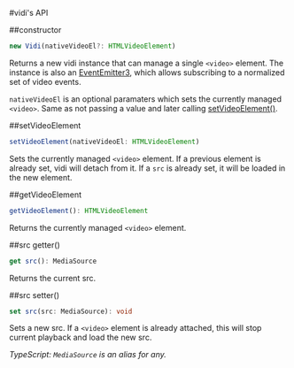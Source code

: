 #vidi's API

##constructor
```typescript
new Vidi(nativeVideoEl?: HTMLVideoElement)
```
Returns a new vidi instance that can manage a single `<video>` element.
The instance is also an [EventEmitter3](https://github.com/primus/eventemitter3), which allows subscribing to a normalized set of video events.

`nativeVideoEl` is an optional paramaters which sets the currently managed `<video>`.
Same as not passing a value and later calling [setVideoElement()](#setVideoElement).

##setVideoElement
```typescript
setVideoElement(nativeVideoEl: HTMLVideoElement)
```
Sets the currently managed `<video>` element.
If a previous element is already set, vidi will detach from it.
If a `src` is already set, it will be loaded in the new element. 

##getVideoElement
```typescript
getVideoElement(): HTMLVideoElement
```
Returns the currently managed `<video>` element.

##src getter()
```typescript
get src(): MediaSource
```
Returns the current src.

##src setter() 
```typescript
set src(src: MediaSource): void
```
Sets a new src. If a `<video>` element is already attached, this will stop current playback and load the new src.

*TypeScript: `MediaSource` is an alias for any.* 

